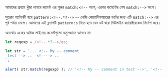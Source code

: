 আমাদের প্রথমে খুঁজা লাগবে কমেন্ট এর শুরুর `match:<!--` অংশ, এরপর কমেন্টের শেষ `match:-->` অংশ।

সুতরাং প্যাটার্নটি হবে `pattern:<!--.*?-->` -- লেজি কোয়ান্টিফায়ারের ডটের জন্য এটি `match:-->` এর পূর্ব পর্যন্ত মেলে। আমাদের এই ফ্ল্যাগটি `pattern:s` দিতে হবে যেন ডট দ্বারা নিউলাইন ক্যারাক্টারকেও নির্দেশ করে।

অন্যথায় একের অধিক লাইনের কমেন্টগুলো অনুসন্ধানে আসবে না:

```js run
let regexp = /<!--.*?-->/gs;

let str = `... <!-- My -- comment
 test --> ..  <!----> ..
`;

alert( str.match(regexp) ); // '<!-- My -- comment \n test -->', '<!---->'
```

